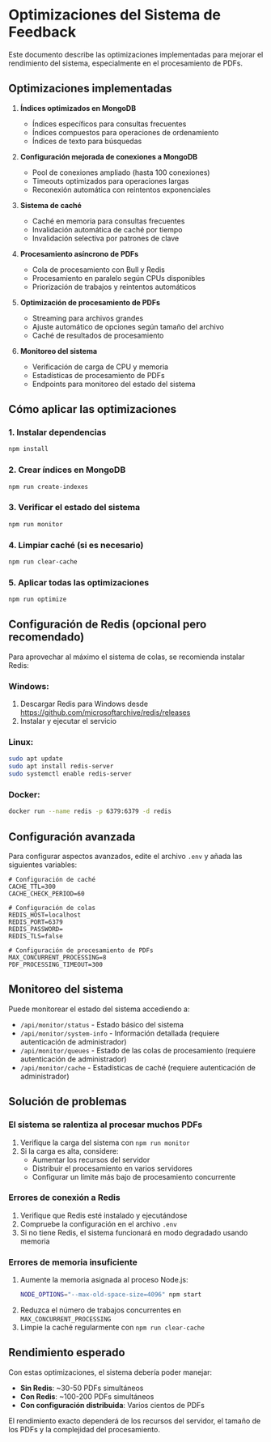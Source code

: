 # Optimizaciones del Sistema de Feedback

Este documento describe las optimizaciones implementadas para mejorar el rendimiento del sistema, especialmente en el procesamiento de PDFs.

## Optimizaciones implementadas

1. **Índices optimizados en MongoDB**
   - Índices específicos para consultas frecuentes
   - Índices compuestos para operaciones de ordenamiento
   - Índices de texto para búsquedas

2. **Configuración mejorada de conexiones a MongoDB**
   - Pool de conexiones ampliado (hasta 100 conexiones)
   - Timeouts optimizados para operaciones largas
   - Reconexión automática con reintentos exponenciales

3. **Sistema de caché**
   - Caché en memoria para consultas frecuentes
   - Invalidación automática de caché por tiempo
   - Invalidación selectiva por patrones de clave

4. **Procesamiento asíncrono de PDFs**
   - Cola de procesamiento con Bull y Redis
   - Procesamiento en paralelo según CPUs disponibles
   - Priorización de trabajos y reintentos automáticos

5. **Optimización de procesamiento de PDFs**
   - Streaming para archivos grandes
   - Ajuste automático de opciones según tamaño del archivo
   - Caché de resultados de procesamiento

6. **Monitoreo del sistema**
   - Verificación de carga de CPU y memoria
   - Estadísticas de procesamiento de PDFs
   - Endpoints para monitoreo del estado del sistema

## Cómo aplicar las optimizaciones

### 1. Instalar dependencias

```bash
npm install
```

### 2. Crear índices en MongoDB

```bash
npm run create-indexes
```

### 3. Verificar el estado del sistema

```bash
npm run monitor
```

### 4. Limpiar caché (si es necesario)

```bash
npm run clear-cache
```

### 5. Aplicar todas las optimizaciones

```bash
npm run optimize
```

## Configuración de Redis (opcional pero recomendado)

Para aprovechar al máximo el sistema de colas, se recomienda instalar Redis:

### Windows:
1. Descargar Redis para Windows desde https://github.com/microsoftarchive/redis/releases
2. Instalar y ejecutar el servicio

### Linux:
```bash
sudo apt update
sudo apt install redis-server
sudo systemctl enable redis-server
```

### Docker:
```bash
docker run --name redis -p 6379:6379 -d redis
```

## Configuración avanzada

Para configurar aspectos avanzados, edite el archivo `.env` y añada las siguientes variables:

```
# Configuración de caché
CACHE_TTL=300
CACHE_CHECK_PERIOD=60

# Configuración de colas
REDIS_HOST=localhost
REDIS_PORT=6379
REDIS_PASSWORD=
REDIS_TLS=false

# Configuración de procesamiento de PDFs
MAX_CONCURRENT_PROCESSING=8
PDF_PROCESSING_TIMEOUT=300
```

## Monitoreo del sistema

Puede monitorear el estado del sistema accediendo a:

- `/api/monitor/status` - Estado básico del sistema
- `/api/monitor/system-info` - Información detallada (requiere autenticación de administrador)
- `/api/monitor/queues` - Estado de las colas de procesamiento (requiere autenticación de administrador)
- `/api/monitor/cache` - Estadísticas de caché (requiere autenticación de administrador)

## Solución de problemas

### El sistema se ralentiza al procesar muchos PDFs

1. Verifique la carga del sistema con `npm run monitor`
2. Si la carga es alta, considere:
   - Aumentar los recursos del servidor
   - Distribuir el procesamiento en varios servidores
   - Configurar un límite más bajo de procesamiento concurrente

### Errores de conexión a Redis

1. Verifique que Redis esté instalado y ejecutándose
2. Compruebe la configuración en el archivo `.env`
3. Si no tiene Redis, el sistema funcionará en modo degradado usando memoria

### Errores de memoria insuficiente

1. Aumente la memoria asignada al proceso Node.js:
   ```bash
   NODE_OPTIONS="--max-old-space-size=4096" npm start
   ```
2. Reduzca el número de trabajos concurrentes en `MAX_CONCURRENT_PROCESSING`
3. Limpie la caché regularmente con `npm run clear-cache`

## Rendimiento esperado

Con estas optimizaciones, el sistema debería poder manejar:

- **Sin Redis**: ~30-50 PDFs simultáneos
- **Con Redis**: ~100-200 PDFs simultáneos
- **Con configuración distribuida**: Varios cientos de PDFs

El rendimiento exacto dependerá de los recursos del servidor, el tamaño de los PDFs y la complejidad del procesamiento.
